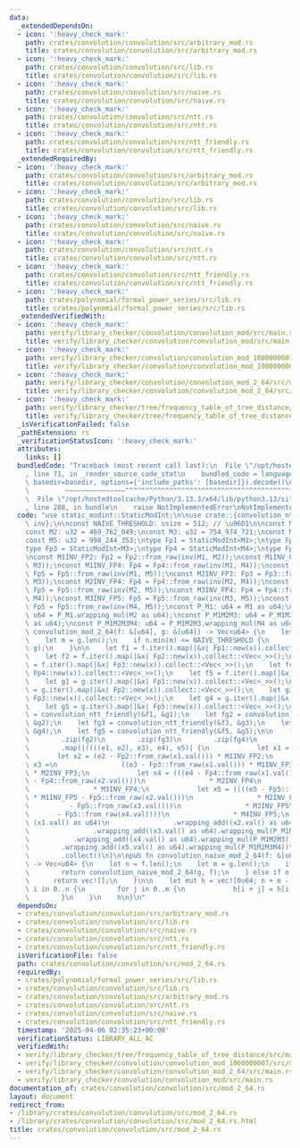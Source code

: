 ```yaml
---
data:
  _extendedDependsOn:
  - icon: ':heavy_check_mark:'
    path: crates/convolution/convolution/src/arbitrary_mod.rs
    title: crates/convolution/convolution/src/arbitrary_mod.rs
  - icon: ':heavy_check_mark:'
    path: crates/convolution/convolution/src/lib.rs
    title: crates/convolution/convolution/src/lib.rs
  - icon: ':heavy_check_mark:'
    path: crates/convolution/convolution/src/naive.rs
    title: crates/convolution/convolution/src/naive.rs
  - icon: ':heavy_check_mark:'
    path: crates/convolution/convolution/src/ntt.rs
    title: crates/convolution/convolution/src/ntt.rs
  - icon: ':heavy_check_mark:'
    path: crates/convolution/convolution/src/ntt_friendly.rs
    title: crates/convolution/convolution/src/ntt_friendly.rs
  _extendedRequiredBy:
  - icon: ':heavy_check_mark:'
    path: crates/convolution/convolution/src/arbitrary_mod.rs
    title: crates/convolution/convolution/src/arbitrary_mod.rs
  - icon: ':heavy_check_mark:'
    path: crates/convolution/convolution/src/lib.rs
    title: crates/convolution/convolution/src/lib.rs
  - icon: ':heavy_check_mark:'
    path: crates/convolution/convolution/src/naive.rs
    title: crates/convolution/convolution/src/naive.rs
  - icon: ':heavy_check_mark:'
    path: crates/convolution/convolution/src/ntt.rs
    title: crates/convolution/convolution/src/ntt.rs
  - icon: ':heavy_check_mark:'
    path: crates/convolution/convolution/src/ntt_friendly.rs
    title: crates/convolution/convolution/src/ntt_friendly.rs
  - icon: ':heavy_check_mark:'
    path: crates/polynomial/formal_power_series/src/lib.rs
    title: crates/polynomial/formal_power_series/src/lib.rs
  _extendedVerifiedWith:
  - icon: ':heavy_check_mark:'
    path: verify/library_checker/convolution/convolution_mod/src/main.rs
    title: verify/library_checker/convolution/convolution_mod/src/main.rs
  - icon: ':heavy_check_mark:'
    path: verify/library_checker/convolution/convolution_mod_1000000007/src/main.rs
    title: verify/library_checker/convolution/convolution_mod_1000000007/src/main.rs
  - icon: ':heavy_check_mark:'
    path: verify/library_checker/convolution/convolution_mod_2_64/src/main.rs
    title: verify/library_checker/convolution/convolution_mod_2_64/src/main.rs
  - icon: ':heavy_check_mark:'
    path: verify/library_checker/tree/frequency_table_of_tree_distance/src/main.rs
    title: verify/library_checker/tree/frequency_table_of_tree_distance/src/main.rs
  _isVerificationFailed: false
  _pathExtension: rs
  _verificationStatusIcon: ':heavy_check_mark:'
  attributes:
    links: []
  bundledCode: "Traceback (most recent call last):\n  File \"/opt/hostedtoolcache/Python/3.13.3/x64/lib/python3.13/site-packages/onlinejudge_verify/documentation/build.py\"\
    , line 71, in _render_source_code_stat\n    bundled_code = language.bundle(stat.path,\
    \ basedir=basedir, options={'include_paths': [basedir]}).decode()\n          \
    \         ~~~~~~~~~~~~~~~^^^^^^^^^^^^^^^^^^^^^^^^^^^^^^^^^^^^^^^^^^^^^^^^^^^^^^^^^^^^^^^^^^\n\
    \  File \"/opt/hostedtoolcache/Python/3.13.3/x64/lib/python3.13/site-packages/onlinejudge_verify/languages/rust.py\"\
    , line 288, in bundle\n    raise NotImplementedError\nNotImplementedError\n"
  code: "use static_modint::StaticModInt;\n\nuse crate::{convolution_ntt_friendly,\
    \ inv};\n\nconst NAIVE_THRESHOLD: usize = 512; // \u96D1\n\nconst M1: u32 = 167_772_161;\n\
    const M2: u32 = 469_762_049;\nconst M3: u32 = 754_974_721;\nconst M4: u32 = 880_803_841;\n\
    const M5: u32 = 998_244_353;\ntype Fp1 = StaticModInt<M1>;\ntype Fp2 = StaticModInt<M2>;\n\
    type Fp3 = StaticModInt<M3>;\ntype Fp4 = StaticModInt<M4>;\ntype Fp5 = StaticModInt<M5>;\n\
    \nconst M1INV_FP2: Fp2 = Fp2::from_raw(inv(M1, M2));\nconst M1INV_FP3: Fp3 = Fp3::from_raw(inv(M1,\
    \ M3));\nconst M1INV_FP4: Fp4 = Fp4::from_raw(inv(M1, M4));\nconst M1INV_FP5:\
    \ Fp5 = Fp5::from_raw(inv(M1, M5));\nconst M2INV_FP3: Fp3 = Fp3::from_raw(inv(M2,\
    \ M3));\nconst M2INV_FP4: Fp4 = Fp4::from_raw(inv(M2, M4));\nconst M2INV_FP5:\
    \ Fp5 = Fp5::from_raw(inv(M2, M5));\nconst M3INV_FP4: Fp4 = Fp4::from_raw(inv(M3,\
    \ M4));\nconst M3INV_FP5: Fp5 = Fp5::from_raw(inv(M3, M5));\nconst M4INV_FP5:\
    \ Fp5 = Fp5::from_raw(inv(M4, M5));\nconst P_M1: u64 = M1 as u64;\nconst P_M1M2:\
    \ u64 = P_M1.wrapping_mul(M2 as u64);\nconst P_M1M2M3: u64 = P_M1M2.wrapping_mul(M3\
    \ as u64);\nconst P_M1M2M3M4: u64 = P_M1M2M3.wrapping_mul(M4 as u64);\n\npub fn\
    \ convolution_mod_2_64(f: &[u64], g: &[u64]) -> Vec<u64> {\n    let n = f.len();\n\
    \    let m = g.len();\n    if n.min(m) <= NAIVE_THRESHOLD {\n        return convolution_naive_mod_2_64(f,\
    \ g);\n    }\n\n    let f1 = f.iter().map(|&x| Fp1::new(x)).collect::<Vec<_>>();\n\
    \    let f2 = f.iter().map(|&x| Fp2::new(x)).collect::<Vec<_>>();\n    let f3\
    \ = f.iter().map(|&x| Fp3::new(x)).collect::<Vec<_>>();\n    let f4 = f.iter().map(|&x|\
    \ Fp4::new(x)).collect::<Vec<_>>();\n    let f5 = f.iter().map(|&x| Fp5::new(x)).collect::<Vec<_>>();\n\
    \    let g1 = g.iter().map(|&x| Fp1::new(x)).collect::<Vec<_>>();\n    let g2\
    \ = g.iter().map(|&x| Fp2::new(x)).collect::<Vec<_>>();\n    let g3 = g.iter().map(|&x|\
    \ Fp3::new(x)).collect::<Vec<_>>();\n    let g4 = g.iter().map(|&x| Fp4::new(x)).collect::<Vec<_>>();\n\
    \    let g5 = g.iter().map(|&x| Fp5::new(x)).collect::<Vec<_>>();\n    let fg1\
    \ = convolution_ntt_friendly(&f1, &g1);\n    let fg2 = convolution_ntt_friendly(&f2,\
    \ &g2);\n    let fg3 = convolution_ntt_friendly(&f3, &g3);\n    let fg4 = convolution_ntt_friendly(&f4,\
    \ &g4);\n    let fg5 = convolution_ntt_friendly(&f5, &g5);\n\n    fg1.into_iter()\n\
    \        .zip(fg2)\n        .zip(fg3)\n        .zip(fg4)\n        .zip(fg5)\n\
    \        .map(|((((e1, e2), e3), e4), e5)| {\n            let x1 = e1;\n     \
    \       let x2 = (e2 - Fp2::from_raw(x1.val())) * M1INV_FP2;\n            let\
    \ x3 =\n                ((e3 - Fp3::from_raw(x1.val())) * M1INV_FP3 - Fp3::from_raw(x2.val()))\
    \ * M2INV_FP3;\n            let x4 = (((e4 - Fp4::from_raw(x1.val())) * M1INV_FP4\
    \ - Fp4::from_raw(x2.val()))\n                * M2INV_FP4\n                - Fp4::from_raw(x3.val()))\n\
    \                * M3INV_FP4;\n            let x5 = ((((e5 - Fp5::from_raw(x1.val()))\
    \ * M1INV_FP5 - Fp5::from_raw(x2.val()))\n                * M2INV_FP5\n      \
    \          - Fp5::from_raw(x3.val()))\n                * M3INV_FP5\n         \
    \       - Fp5::from_raw(x4.val()))\n                * M4INV_FP5;\n           \
    \ (x1.val() as u64)\n                .wrapping_add((x2.val() as u64).wrapping_mul(P_M1))\n\
    \                .wrapping_add((x3.val() as u64).wrapping_mul(P_M1M2))\n     \
    \           .wrapping_add((x4.val() as u64).wrapping_mul(P_M1M2M3))\n        \
    \        .wrapping_add((x5.val() as u64).wrapping_mul(P_M1M2M3M4))\n        })\n\
    \        .collect()\n}\n\npub fn convolution_naive_mod_2_64(f: &[u64], g: &[u64])\
    \ -> Vec<u64> {\n    let n = f.len();\n    let m = g.len();\n    if n > m {\n\
    \        return convolution_naive_mod_2_64(g, f);\n    } else if n == 0 {\n  \
    \      return vec![];\n    }\n\n    let mut h = vec![0u64; n + m - 1];\n    for\
    \ i in 0..n {\n        for j in 0..m {\n            h[i + j] = h[i + j].wrapping_add(f[i].wrapping_mul(g[j]));\n\
    \        }\n    }\n    h\n}\n"
  dependsOn:
  - crates/convolution/convolution/src/arbitrary_mod.rs
  - crates/convolution/convolution/src/lib.rs
  - crates/convolution/convolution/src/naive.rs
  - crates/convolution/convolution/src/ntt.rs
  - crates/convolution/convolution/src/ntt_friendly.rs
  isVerificationFile: false
  path: crates/convolution/convolution/src/mod_2_64.rs
  requiredBy:
  - crates/polynomial/formal_power_series/src/lib.rs
  - crates/convolution/convolution/src/lib.rs
  - crates/convolution/convolution/src/arbitrary_mod.rs
  - crates/convolution/convolution/src/ntt.rs
  - crates/convolution/convolution/src/naive.rs
  - crates/convolution/convolution/src/ntt_friendly.rs
  timestamp: '2025-04-06 02:35:23+00:00'
  verificationStatus: LIBRARY_ALL_AC
  verifiedWith:
  - verify/library_checker/tree/frequency_table_of_tree_distance/src/main.rs
  - verify/library_checker/convolution/convolution_mod_1000000007/src/main.rs
  - verify/library_checker/convolution/convolution_mod_2_64/src/main.rs
  - verify/library_checker/convolution/convolution_mod/src/main.rs
documentation_of: crates/convolution/convolution/src/mod_2_64.rs
layout: document
redirect_from:
- /library/crates/convolution/convolution/src/mod_2_64.rs
- /library/crates/convolution/convolution/src/mod_2_64.rs.html
title: crates/convolution/convolution/src/mod_2_64.rs
---
```

